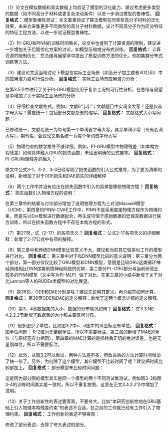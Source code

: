 （1）论文在模拟数据和真实数据上均验证了模型的泛化能力，建议考虑更多类型的数据（如不同高分子材料或更复杂流动条件）以进一步测试模型的鲁棒性。
**回复格式：**
  模型鲁棒性测试：本文着重验证了算法模型在同类型高分子材料的泛化效果，未来会采集更多不同类型的高分子材料数据，设计不同高分子作为区分特征的特征工程方法，以进一步验证模型鲁棒性。

（2）PI-GRU和PINN的训练时间略长，论文中也提到了计算资源的限制，建议进一步增加关于后期优化方案的讨论，如模型压缩或分布式训练。
**回复格式：**
  计算资源的限制优化：在总结与展望章中提出了模型训练方法的优化，例如集群分布式训练等方法。

（3）建议论文适当地讨论下模型在实际工业场景（如高分子加工或者3D打印）中的应用潜力或可行性分析。
**回复格式：**
实际工业场景应用潜力分析：

在第3.5节中进行了关于PI-GRU模型应用于复杂工况的可行性分析，在总结与展望章中增加了关于实际工业场景的分析

（4）仔细检查文献格式，例如，文献6“.[J].”；文献题目中实词全大写？还是仅首字母大写？需要统一！包括部分文献杂志的缩写。
**回复格式：**
  文献格式大小写问题：

已修改统一，文献名统一为每句第一个单词首字母大写，其余单词小写（专有名词大写），期刊名、会议论文集名统一为每个单词首字母大写

（5）物理约束的数学推导不够详细。例如，PI-GRU模型中物理残差（如本构方程残差）如何具体融入GRU的损失函数，未给出明确的公式推导。
**回复格式：**
  PI-GRU物理残差的融入：

原文中公式3-1、3-2、3-3已经写明了损失函数的引入公式推导，为了更为清晰的说明，新增加了对于ODE损失和DAE损失的详细解释

（6）两个工作中并没有给出在损失函数中引入的具体是哪些物理方程？
**回复格式：**
损失函数引入物理方程的说明：

在第三章中的结果与讨论部分增加了说明物理方程为上对流Maxwell模型（UCM），第四章的PINN-CVAE工作中，PINN不是采用直接物理方程作为物理约束，而是先以Doi模型进行数据拟合，再生成10倍于原始数据的低保真数据进行联合训练，所以在损失函数方程中不存在本构方程的形式。

（7）第27页，式（2-17）的各项含义？
**回复格式：**
公式2-17各项含义的详细解释：新增了2-17公式中各项的解释。

（8）第三章中和传统DNN模型比较意义不大，建议和当前其它做类似工作的模型进行对比。
**回复格式：**
  第三章中对于和DNN模型比较的意义说明：第三章分为两个部分，第一部分仅仅比较了GRU模型和DNN模型，意图是比较GRU这类循环神经网络相比DNN这类前馈神经网络的优势，第二部分PI -GRU部分与当前研究比较多的PINN模型（文中写为PI-MLP）做了对比。在第三章的小结中新增了关于对比Lennon等人的RUDEs类模型的对比展望。

（9）第36页，ODE和DAE分别是啥？建议先说明其定义，再介绍其如何计算。
**回复格式：**
第36页ODE和DAE的定义解释：新增了这两个概念详细的定义解释。

（10）第3、4章数据集的大小、数据的分布情况如何？
**回复格式：**
  在3.3.1和4.2.2.2节新增了数据集的大小和主要区间分布。

（11）很多图少了单位，比如图3.2中c、d图中的纵坐标没有单位。
**回复格式：**
  图单位问题：
R^2值为无量纲单位，所以不需要标注，第三章的新增了MAE的单位（与原标签应力相同），第四章的MAE计算的是损耗角正切的绝对误差，也是无量纲单位，所以不需要标注。

（12）此外，从图3.2可以看出，两种方法差不多，但改进后的方法计算时间增加了快一倍了。另外，为何除了这个模型，其它模型不比较时间了呢？建议把时间比较都加上。
**回复格式：**
  部分模型未比较时间问题：

这是因为部分图的模型其实是同一个模型的两个不同测试集测试，例如图3-3和图3-4的训练时间其实是一致的，所以不重复放图，这里在正文3.4.2.2节中增加了说明。

（13）关于工作创新性的表述要客观，不要夸大。比如“本研究创新性地在GRU基础上引入物理本构残差约束”的表述不合适，在之前的工作就已经有工作引入了物理约束。
**回复格式：**
工作创新的表述不够客观：

修改了部分表述，去除了夸大表述的部分。
